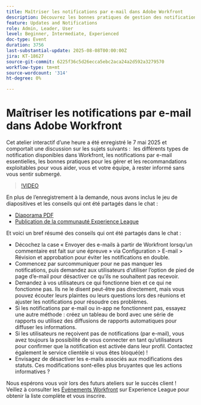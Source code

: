 ```yaml
---
title: Maîtriser les notifications par e-mail dans Adobe Workfront
description: Découvrez les bonnes pratiques de gestion des notifications par e-mail d’Adobe Workfront pour tenir les équipes informées, réduire le bruit et améliorer l’efficacité des communications.
feature: Updates and Notifications
role: Admin, Leader, User
level: Beginner, Intermediate, Experienced
doc-type: Event
duration: 3756
last-substantial-update: 2025-08-08T00:00:00Z
jira: KT-18627
source-git-commit: 6225f36c5d26ecca5ebc2aca24a2d592a3279570
workflow-type: tm+mt
source-wordcount: '314'
ht-degree: 0%

---
```



# Maîtriser les notifications par e-mail dans Adobe Workfront

Cet atelier interactif d’une heure a été enregistré le 7 mai 2025 et comportait une discussion sur les sujets suivants :  les différents types de notification disponibles dans Workfront, les notifications par e-mail essentielles, les bonnes pratiques pour les gérer et les recommandations exploitables pour vous aider, vous et votre équipe, à rester informé sans vous sentir submergé.

>[!VIDEO](https://video.tv.adobe.com/v/3469963/?learn=on&enablevpops)

En plus de l’enregistrement à la demande, nous avons inclus le jeu de diapositives et les conseils qui ont été partagés dans le chat : 

* [Diaporama PDF](https://workfront-experience.s3.us-west-2.amazonaws.com/Training/Guides/Customer+Success+at+Scale/Mastering+Email+Notifications+in+Adobe+Workfront+050725.pdf)
* [Publication de la communauté Experience League](https://experienceleaguecommunities.adobe.com/t5/workfront-discussions/event-follow-up-mastering-email-notifications-in-adobe-workfront/td-p/752745?profile.language=fr)

Et voici un bref résumé des conseils qui ont été partagés dans le chat : 

* Décochez la case « Envoyer des e-mails à partir de Workfront lorsqu’un commentaire est fait sur une épreuve » via Configuration > E-mail > Révision et approbation pour éviter les notifications en double. 
* Commencez par surcommuniquer pour ne pas manquer les notifications, puis demandez aux utilisateurs d’utiliser l’option de pied de page d’e-mail pour désactiver ce qu’ils ne souhaitent pas recevoir. 
* Demandez à vos utilisateurs ce qui fonctionne bien et ce qui ne fonctionne pas. Ils ne le disent peut-être pas directement, mais vous pouvez écouter leurs plaintes ou leurs questions lors des réunions et ajuster les notifications pour résoudre ces problèmes. 
* Si les notifications par e-mail ou in-app ne fonctionnent pas, essayez une autre méthode : créez un tableau de bord avec une série de rapports ou utilisez des diffusions de rapports automatiques pour diffuser les informations. 
* Si les utilisateurs ne reçoivent pas de notifications (par e-mail), vous avez toujours la possibilité de vous connecter en tant qu’utilisateurs pour confirmer que la notification est activée dans leur profil. Contactez également le service clientèle si vous êtes bloqué(e) !  
* Envisagez de désactiver les e-mails associés aux modifications des statuts. Ces modifications sont-elles plus bruyantes que les actions informatives ?  

Nous espérons vous voir lors des futurs ateliers sur le succès client !  Veillez à consulter les [Événements Workfront](https://experienceleague.adobe.com/events/?lang=fr&filters=Workfront) sur Experience League pour obtenir la liste complète et vous inscrire.